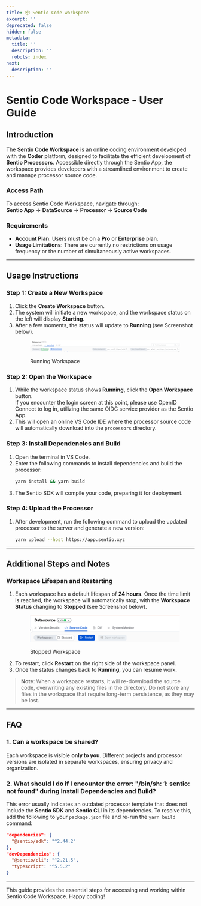```yaml
---
title: 📦 Sentio Code workspace
excerpt: ''
deprecated: false
hidden: false
metadata:
  title: ''
  description: ''
  robots: index
next:
  description: ''
---
```

# Sentio Code Workspace - User Guide

## Introduction

The **Sentio Code Workspace** is an online coding environment developed with the **Coder** platform, designed to facilitate the efficient development of **Sentio Processors**. Accessible directly through the Sentio App, the workspace provides developers with a streamlined environment to create and manage processor source code.

### Access Path

To access Sentio Code Workspace, navigate through:\
**Sentio App** → **DataSource** → **Processor** → **Source Code**

### Requirements

* **Account Plan**: Users must be on a **Pro** or **Enterprise** plan.
* **Usage Limitations**: There are currently no restrictions on usage frequency or the number of simultaneously active workspaces.

***

## Usage Instructions

### Step 1: Create a New Workspace

1. Click the **Create Workspace** button.  
2. The system will initiate a new workspace, and the workspace status on the left will display **Starting**.  
3. After a few moments, the status will update to **Running** (see Screenshot below).
   <figure>
     <img src="https://raw.githubusercontent.com/sentioxyz/docs/v1.0/.gitbook/assets/Sentio_Workspace_Running.png" alt="" />
     <figcaption><p>Running Workspace</p></figcaption>
   </figure>

### Step 2: Open the Workspace

1. While the workspace status shows **Running**, click the **Open Workspace** button.\
   If you encounter the login screen at this point, please use OpenID Connect to log in, utilizing the same OIDC service provider as the Sentio App.
2. This will open an online VS Code IDE where the processor source code will automatically download into the `processors` directory.

### Step 3: Install Dependencies and Build

1. Open the terminal in VS Code.
2. Enter the following commands to install dependencies and build the processor:
   ```bash
   yarn install && yarn build
   ```
3. The Sentio SDK will compile your code, preparing it for deployment.

### Step 4: Upload the Processor

1. After development, run the following command to upload the updated processor to the server and generate a new version:
   ```bash
   yarn upload --host https://app.sentio.xyz
   ```

***

## Additional Steps and Notes

### Workspace Lifespan and Restarting

1. Each workspace has a default lifespan of **24 hours**. Once the time limit is reached, the workspace will automatically stop, with the **Workspace Status** changing to **Stopped** (see Screenshot below).
   <figure>
     <img src="https://raw.githubusercontent.com/sentioxyz/docs/v1.0/.gitbook/assets/Sentio_Workspace_Stopped.png" alt="" />
     <figcaption><p>Stopped Workspace</p></figcaption>
   </figure>
2. To restart, click **Restart** on the right side of the workspace panel.
3. Once the status changes back to **Running**, you can resume work.

> **Note**: When a workspace restarts, it will re-download the source code, overwriting any existing files in the directory. Do not store any files in the workspace that require long-term persistence, as they may be lost.

***

## FAQ

### 1. Can a workspace be shared?

Each workspace is visible **only to you**. Different projects and processor versions are isolated in separate workspaces, ensuring privacy and organization.

### 2. What should I do if I encounter the error: "/bin/sh: 1: sentio: not found" during Install Dependencies and Build?

This error usually indicates an outdated processor template that does not include the **Sentio SDK** and **Sentio CLI** in its dependencies. To resolve this, add the following to your `package.json` file and re-run the `yarn build` command:

```json
"dependencies": {
  "@sentio/sdk": "^2.44.2"
},
"devDependencies": {
  "@sentio/cli": "^2.21.5",
  "typescript": "^5.5.2"
}
```

***

This guide provides the essential steps for accessing and working within Sentio Code Workspace. Happy coding!